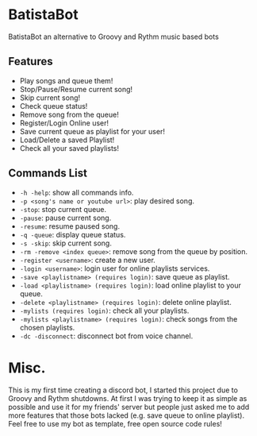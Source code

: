 # BatistaBot
BatistaBot an alternative to Groovy and Rythm music based bots

## Features
* Play songs and queue them!
* Stop/Pause/Resume current song!
* Skip current song!
* Check queue status!
* Remove song from the queue!
* Register/Login Online user!
* Save current queue as playlist for your user!
* Load/Delete a saved Playlist!
* Check all your saved playlists!


## Commands List
* `-h -help`: show all commands info.
* `-p <song's name or youtube url>`: play desired song.
* `-stop`: stop current queue.
* `-pause`: pause current song.
* `-resume`: resume paused song.
* `-q -queue`: display queue status.
* `-s -skip`: skip current song.
* `-rm -remove <index queue>`: remove song from the queue by position.
* `-register <username>`: create a new user.
* `-login <username>`: login user for online playlists services.
* `-save <playlistname> (requires login)`: save queue as playlist.
* `-load <playlistname> (requires login)`: load online playlist to your queue.
* `-delete <playlistname> (requires login)`: delete online playlist.
* `-mylists (requires login)`: check all your playlists.
* `-mylists <playlistname> (requires login)`: check songs from the chosen playlists.
* `-dc -disconnect`: disconnect bot from voice channel.


# Misc.
This is my first time creating a discord bot, I started this project due to Groovy and Rythm shutdowns. At first I was trying to keep it as simple as possible and use it for my friends' server but people just asked me to add more features that those bots lacked (e.g. save queue to online playlist). Feel free to use my bot as template, free open source code rules!
